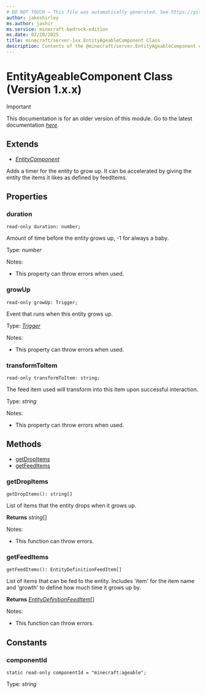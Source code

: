 ```yaml
---
# DO NOT TOUCH — This file was automatically generated. See https://github.com/mojang/minecraftapidocsgenerator to modify descriptions, examples, etc.
author: jakeshirley
ms.author: jashir
ms.service: minecraft-bedrock-edition
ms.date: 02/10/2025
title: minecraft/server-1xx.EntityAgeableComponent Class
description: Contents of the @minecraft/server.EntityAgeableComponent class (Version 1.x.x).
---
```

# EntityAgeableComponent Class (Version 1.x.x)

> [!IMPORTANT]
> This documentation is for an older version of this module. Go to the latest documentation [*here*](../../../scriptapi/minecraft/server/EntityAgeableComponent.md).

## Extends
- [*EntityComponent*](EntityComponent.md)

Adds a timer for the entity to grow up. It can be accelerated by giving the entity the items it likes as defined by feedItems.

## Properties

### **duration**
`read-only duration: number;`

Amount of time before the entity grows up, -1 for always a baby.

Type: *number*

Notes:
  - This property can throw errors when used.

### **growUp**
`read-only growUp: Trigger;`

Event that runs when this entity grows up.

Type: [*Trigger*](Trigger.md)

Notes:
  - This property can throw errors when used.

### **transformToItem**
`read-only transformToItem: string;`

The feed item used will transform into this item upon successful interaction.

Type: *string*

Notes:
  - This property can throw errors when used.

## Methods
- [getDropItems](#getdropitems)
- [getFeedItems](#getfeeditems)

### **getDropItems**
`
getDropItems(): string[]
`

List of items that the entity drops when it grows up.

**Returns** *string*[]
  
Notes:
- This function can throw errors.

### **getFeedItems**
`
getFeedItems(): EntityDefinitionFeedItem[]
`

List of items that can be fed to the entity. Includes 'item' for the item name and 'growth' to define how much time it grows up by.

**Returns** [*EntityDefinitionFeedItem*](EntityDefinitionFeedItem.md)[]
  
Notes:
- This function can throw errors.

## Constants

### **componentId**
`static read-only componentId = "minecraft:ageable";`

Type: *string*
